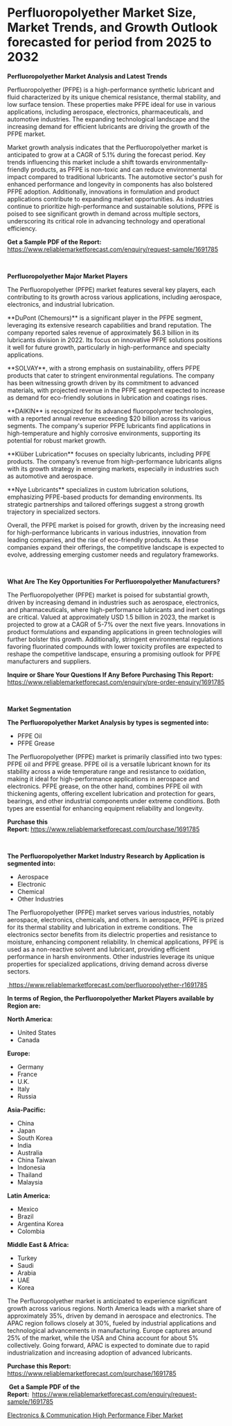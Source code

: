<p><h1>Perfluoropolyether Market Size, Market Trends, and Growth Outlook forecasted for period from 2025 to 2032</h1></p><p><strong>Perfluoropolyether Market Analysis and Latest Trends</strong></p>
<p><p>Perfluoropolyether (PFPE) is a high-performance synthetic lubricant and fluid characterized by its unique chemical resistance, thermal stability, and low surface tension. These properties make PFPE ideal for use in various applications, including aerospace, electronics, pharmaceuticals, and automotive industries. The expanding technological landscape and the increasing demand for efficient lubricants are driving the growth of the PFPE market.</p><p>Market growth analysis indicates that the Perfluoropolyether market is anticipated to grow at a CAGR of 5.1% during the forecast period. Key trends influencing this market include a shift towards environmentally-friendly products, as PFPE is non-toxic and can reduce environmental impact compared to traditional lubricants. The automotive sector's push for enhanced performance and longevity in components has also bolstered PFPE adoption. Additionally, innovations in formulation and product applications contribute to expanding market opportunities. As industries continue to prioritize high-performance and sustainable solutions, PFPE is poised to see significant growth in demand across multiple sectors, underscoring its critical role in advancing technology and operational efficiency.</p></p>
<p><strong>Get a Sample PDF of the Report:&nbsp;</strong> <a href="https://www.reliablemarketforecast.com/enquiry/request-sample/1691785?utm_campaign=3176&utm_medium=2&utm_source=Github&utm_content=ia&utm_term=27032025&utm_id=perfluoropolyether">https://www.reliablemarketforecast.com/enquiry/request-sample/1691785</a></p>
<p>&nbsp;</p>
<p><strong>Perfluoropolyether Major Market Players</strong></p>
<p><p>The Perfluoropolyether (PFPE) market features several key players, each contributing to its growth across various applications, including aerospace, electronics, and industrial lubrication.</p><p>**DuPont (Chemours)** is a significant player in the PFPE segment, leveraging its extensive research capabilities and brand reputation. The company reported sales revenue of approximately $6.3 billion in its lubricants division in 2022. Its focus on innovative PFPE solutions positions it well for future growth, particularly in high-performance and specialty applications.</p><p>**SOLVAY**, with a strong emphasis on sustainability, offers PFPE products that cater to stringent environmental regulations. The company has been witnessing growth driven by its commitment to advanced materials, with projected revenue in the PFPE segment expected to increase as demand for eco-friendly solutions in lubrication and coatings rises.</p><p>**DAIKIN** is recognized for its advanced fluoropolymer technologies, with a reported annual revenue exceeding $20 billion across its various segments. The company's superior PFPE lubricants find applications in high-temperature and highly corrosive environments, supporting its potential for robust market growth.</p><p>**Klüber Lubrication** focuses on specialty lubricants, including PFPE products. The company’s revenue from high-performance lubricants aligns with its growth strategy in emerging markets, especially in industries such as automotive and aerospace.</p><p>**Nye Lubricants** specializes in custom lubrication solutions, emphasizing PFPE-based products for demanding environments. Its strategic partnerships and tailored offerings suggest a strong growth trajectory in specialized sectors.</p><p>Overall, the PFPE market is poised for growth, driven by the increasing need for high-performance lubricants in various industries, innovation from leading companies, and the rise of eco-friendly products. As these companies expand their offerings, the competitive landscape is expected to evolve, addressing emerging customer needs and regulatory frameworks.</p></p>
<p>&nbsp;</p>
<p><strong>What Are The Key Opportunities For Perfluoropolyether Manufacturers?</strong></p>
<p><p>The Perfluoropolyether (PFPE) market is poised for substantial growth, driven by increasing demand in industries such as aerospace, electronics, and pharmaceuticals, where high-performance lubricants and inert coatings are critical. Valued at approximately USD 1.5 billion in 2023, the market is projected to grow at a CAGR of 5-7% over the next five years. Innovations in product formulations and expanding applications in green technologies will further bolster this growth. Additionally, stringent environmental regulations favoring fluorinated compounds with lower toxicity profiles are expected to reshape the competitive landscape, ensuring a promising outlook for PFPE manufacturers and suppliers.</p></p>
<p><strong>Inquire or Share Your Questions If Any Before Purchasing This Report:</strong> <a href="https://www.reliablemarketforecast.com/enquiry/pre-order-enquiry/1691785?utm_campaign=3176&utm_medium=2&utm_source=Github&utm_content=ia&utm_term=27032025&utm_id=perfluoropolyether">https://www.reliablemarketforecast.com/enquiry/pre-order-enquiry/1691785</a></p>
<p>&nbsp;</p>
<p><strong>Market Segmentation</strong></p>
<p><strong>The Perfluoropolyether Market Analysis by types is segmented into:</strong></p>
<p><ul><li>PFPE Oil</li><li>PFPE Grease</li></ul></p>
<p><p>The Perfluoropolyether (PFPE) market is primarily classified into two types: PFPE oil and PFPE grease. PFPE oil is a versatile lubricant known for its stability across a wide temperature range and resistance to oxidation, making it ideal for high-performance applications in aerospace and electronics. PFPE grease, on the other hand, combines PFPE oil with thickening agents, offering excellent lubrication and protection for gears, bearings, and other industrial components under extreme conditions. Both types are essential for enhancing equipment reliability and longevity.</p></p>
<p><strong>Purchase this Report:&nbsp;</strong><a href="https://www.reliablemarketforecast.com/purchase/1691785?utm_campaign=3176&utm_medium=2&utm_source=Github&utm_content=ia&utm_term=27032025&utm_id=perfluoropolyether">https://www.reliablemarketforecast.com/purchase/1691785</a></p>
<p>&nbsp;</p>
<p><strong>The Perfluoropolyether Market Industry Research by Application is segmented into:</strong></p>
<p><ul><li>Aerospace</li><li>Electronic</li><li>Chemical</li><li>Other Industries</li></ul></p>
<p><p>The Perfluoropolyether (PFPE) market serves various industries, notably aerospace, electronics, chemicals, and others. In aerospace, PFPE is prized for its thermal stability and lubrication in extreme conditions. The electronics sector benefits from its dielectric properties and resistance to moisture, enhancing component reliability. In chemical applications, PFPE is used as a non-reactive solvent and lubricant, providing efficient performance in harsh environments. Other industries leverage its unique properties for specialized applications, driving demand across diverse sectors.</p></p>
<p><a href="https://www.reliablemarketforecast.com/perfluoropolyether-r1691785?utm_campaign=3176&utm_medium=2&utm_source=Github&utm_content=ia&utm_term=27032025&utm_id=perfluoropolyether">&nbsp;https://www.reliablemarketforecast.com/perfluoropolyether-r1691785</a></p>
<p><strong>In terms of Region, the Perfluoropolyether Market Players available by Region are:</strong></p>
<p>
    <p> <strong> North America: </strong>
        <ul>
            <li>United States</li>
            <li>Canada</li>
        </ul>
        </p> 
    <p> <strong> Europe: </strong>
        <ul>
            <li>Germany</li>
            <li>France</li>
            <li>U.K.</li>
            <li>Italy</li>
            <li>Russia</li>
        </ul>
        </p> 
    <p> <strong> Asia-Pacific: </strong>
        <ul>
            <li>China</li>
            <li>Japan</li>
            <li>South Korea</li>
            <li>India</li>
            <li>Australia</li>
            <li>China Taiwan</li>
            <li>Indonesia</li>
            <li>Thailand</li>
            <li>Malaysia</li>
        </ul>
        </p> 
    <p> <strong> Latin America: </strong>
        <ul>
            <li>Mexico</li>
            <li>Brazil</li>
            <li>Argentina Korea</li>
            <li>Colombia</li>
        </ul>
        </p> 
    <p> <strong> Middle East & Africa: </strong>
        <ul>
            <li>Turkey</li>
            <li>Saudi</li>
            <li>Arabia</li>
            <li>UAE</li>
            <li>Korea</li>
        </ul>
    </p>
    </p>
<p><p>The Perfluoropolyether market is anticipated to experience significant growth across various regions. North America leads with a market share of approximately 35%, driven by demand in aerospace and electronics. The APAC region follows closely at 30%, fueled by industrial applications and technological advancements in manufacturing. Europe captures around 25% of the market, while the USA and China account for about 5% collectively. Going forward, APAC is expected to dominate due to rapid industrialization and increasing adoption of advanced lubricants.</p></p>
<p><strong>Purchase this Report: </strong><a href="https://www.reliablemarketforecast.com/purchase/1691785?utm_campaign=3176&utm_medium=2&utm_source=Github&utm_content=ia&utm_term=27032025&utm_id=perfluoropolyether">https://www.reliablemarketforecast.com/purchase/1691785</a></p>
<p>&nbsp;<strong>Get a Sample PDF of the Report:&nbsp;&nbsp;</strong><a href="https://www.reliablemarketforecast.com/enquiry/request-sample/1691785?utm_campaign=3176&utm_medium=2&utm_source=Github&utm_content=ia&utm_term=27032025&utm_id=perfluoropolyether">https://www.reliablemarketforecast.com/enquiry/request-sample/1691785</a></p>
<p><strong></strong></p>
<p><p><a href="https://github.com/daphnyvashdi/Market-Research-Report-List-1/blob/main/electronics-communication-high-performance-fiber-market.md?utm_campaign=3176&utm_medium=2&utm_source=Github&utm_content=ia&utm_term=27032025&utm_id=perfluoropolyether">Electronics & Communication High Performance Fiber Market</a></p></p>